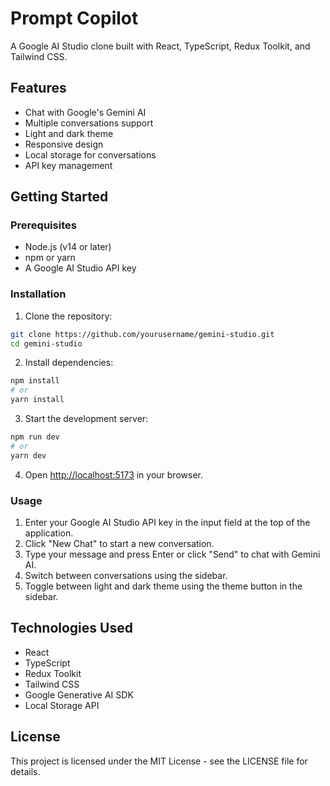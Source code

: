 # Prompt Copilot

A Google AI Studio clone built with React, TypeScript, Redux Toolkit, and Tailwind CSS.

## Features

- Chat with Google's Gemini AI
- Multiple conversations support
- Light and dark theme
- Responsive design
- Local storage for conversations
- API key management

## Getting Started

### Prerequisites

- Node.js (v14 or later)
- npm or yarn
- A Google AI Studio API key

### Installation

1. Clone the repository:
```bash
git clone https://github.com/yourusername/gemini-studio.git
cd gemini-studio
```

2. Install dependencies:
```bash
npm install
# or
yarn install
```

3. Start the development server:
```bash
npm run dev
# or
yarn dev
```

4. Open [http://localhost:5173](http://localhost:5173) in your browser.

### Usage

1. Enter your Google AI Studio API key in the input field at the top of the application.
2. Click "New Chat" to start a new conversation.
3. Type your message and press Enter or click "Send" to chat with Gemini AI.
4. Switch between conversations using the sidebar.
5. Toggle between light and dark theme using the theme button in the sidebar.

## Technologies Used

- React
- TypeScript
- Redux Toolkit
- Tailwind CSS
- Google Generative AI SDK
- Local Storage API

## License

This project is licensed under the MIT License - see the LICENSE file for details.
